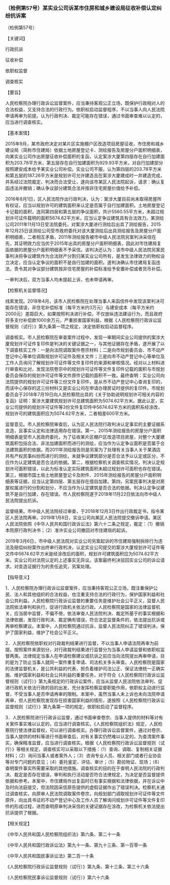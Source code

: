 ### （检例第57号）某实业公司诉某市住房和城乡建设局征收补偿认定纠纷抗诉案
（检例第57号）

【关键词】

行政抗诉

征收补偿

依职权监督

调查核实

【要旨】

人民检察院办理行政诉讼监督案件，应当秉持客观公正立场，既保护行政相对人的合法权益，又支持合法的行政行为。依职权启动监督程序，不以当事人向人民法院申请再审为前提。认为行政判决、裁定可能存在错误，通过书面审查难以认定的，应当进行调查核实。

【基本案情】

2015年9月，某市政府决定对某片区实施棚户区改造项目房屋征收，市住房和城乡建设局（简称市住建局）依据土地房屋登记卡、测绘报告及房屋分户面积明细表，向某实业公司作出房屋征收补偿面积的复函，认定案涉大厦第四层存在自行加建面积为203.78平方米，第五层存在自行加建面积为929.93平方米，对自行加建部分按照建安成本给予某实业公司补偿。实业公司不服，认为第四层的203.78平方米和第五层的187.26平方米是规划许可允许建造且在案涉大厦建成时一并建造完成，并系经过法院裁定、判决而合法受让，遂向该市某区人民法院起诉，请求：确认复函违法并撤销；确认争议部分建筑合法并按非住宅房屋价值给予补偿。

2016年8月1日，区人民法院作出行政判决，认为：案涉大厦目前尚未取得房屋所有权证，应当以规划许可的建筑面积来认定是否属于自行加建面积。土地房屋登记卡记载的面积，连同第四层和第五层的争议面积，共计5560.55平方米，未超过规划许可证件载明的面积5674.62平方米，应当认定争议建筑具有合法效力。某测绘公司2011年11月13日受法院委托，对案涉大厦进行测绘后出具了测绘报告，2015年12月25日该测绘公司受市政府委托对该大厦测绘后出具测绘报告及房屋分户面积明细表，二者相互矛盾，2011年测绘报告被市中级人民法院另案判决采信在先，其证明效力应当优于2015年出具的房屋分户面积明细表，因此对市住建局复函依据的房屋分户面积明细表不予采信。该判决还认为：该市中级人民法院另案民事判决将争议建筑作为合法财产分割归某实业公司所有，是发生法律效力的物权设立决定，应当认定争议的面积不是自行加建的面积。遂判决确认市住建局复函违法，责令其对争议部分建筑按非住宅房屋的补偿标准给予安置补偿或者货币补偿。

一审判决后，双方当事人均未提起上诉，也未申请再审。

【检察机关监督情况】

线索发现。2018年4月，该市人民检察院在处理当事人来函信件中发现该案判决可能存在错误，非住宅补偿标准（每平方米约3万元）与建安成本（每平方米约2000元）差距巨大，如果按照判决进行补偿，不仅放纵违法建设行为，而且政府将多支付补偿款1000余万元，严重损害国家利益，根据《人民检察院行政诉讼监督规则（试行）》第九条第一项之规定，决定依职权启动监督程序。

调查核实。市人民检察院在审查案件过程中，发现一审期间实业公司提供的案涉大厦规划许可证件复印件是判决的关键证据之一，与其他证据存在矛盾，遂开展了以下调查核实工作：一是向法院调取案件卷宗材料；二是向市规划委员会、市不动产登记中心等单位调取规划许可证件及相关文件；三是向市不动产登记中心等单位及工作人员询问了解规划许可证件等文件复印件的来源和审核情况。经对以上材料进行审查和比对，发现法院卷宗中的规划许可证件等文件复印件记载的面积与市规划委员会保存的规划许可证件等文件原件记载的面积不一致。最终查明：实业公司向法院提供的规划许可证件等三份文件复印件，是从市不动产登记中心查询复印的，而该中心保存的这三份材料又是实业公司在申请办理房证时提供的复印件。市规划委员会于2018年7月19日向人民检察院出具的《关于协助说明规划许可相关内容的复函》证明：案涉大厦建筑规划许可总建筑面积为5074.62平方米。据此认定，实业公司提供的规划许可证件等3份文件复印件中5674.62平方米的面积系经涂改，规划许可的建筑面积应为5074.62平方米，二者相差600平方米。

监督意见。市人民检察院审查后，认为区人民法院行政判决认定事实的主要证据系变造，且事实认定和法律适用存在错误。第一，2015年测绘报告的房屋分户面积明细表是受市人民政府委托，为了征收某片区棚户区改造项目房屋，对整个大厦建筑面积包括合法、非法加建面积而进行的测绘，应当作为认定争议面积是否属于合法建筑面积的依据。而2011年测绘报告则是另案为了处理有关当事人关于某酒店共有产权民事纠纷而进行的测绘，未就争议建筑部分是否合法予以认定或区分，不应作为认定建筑是否合法的依据。第二，根据检察机关调查核实情况，判决认定规划许可面积错误，以此为标准认定实际建筑面积未超过规划许可面积也存在错误。第三，根据市国土局土地房屋登记卡及附件、2015年测绘报告的房屋分户面积明细表等证据，应当认定第四层、第五层存在擅自加建。第四，另案民事判决是对房屋权属进行的分割和划分，不应当作为认定建筑是否合法的依据。判决认定争议建筑不是自行加建，存在错误。市人民检察院遂于2018年11月22日依法向市中级人民法院提出抗诉。

监督结果。市中级人民法院经过审查，于2018年12月3日作出行政裁定书，指令某区人民法院再审。2019年1月8日，实业公司向某区人民法院提交撤诉申请。某区人民法院依照《中华人民共和国行政诉讼法》第六十二条之规定，裁定：（1）撤销本院原行政判决书；（2）准许实业公司撤回对市住建局的起诉。

2019年3月6日，市中级人民法院对实业公司另案起诉的市住建局强制拆除行为违法及赔偿纠纷案作出终审行政判决，认定实业公司提交的案涉大厦规划许可证件等文件中5674.62平方米是经涂改后的面积，规划许可建筑面积应为5074.62平方米。实业公司对法院认定的上述事实无异议。该案最终判决驳回实业公司的诉讼请求。对变造证据行为的责任追究，另案处理。

【指导意义】

1．人民检察院办理行政诉讼监督案件，应当秉持客观公正立场，既注重保护公民、法人和其他组织的合法权益，也注重支持合法的行政行为，保护国家利益和社会公共利益。人民检察院行政诉讼监督的重要任务是维护社会公平正义，监督人民法院依法审判和执行，促进行政机关依法行政。人民检察院是国家的法律监督机关，应当居中监督，不偏不倚，依法审查人民法院判决、裁定所基于的事实根据和法律依据，发现行政判决、裁定确有错误，符合法定监督条件的，依法提出抗诉或再审检察建议。本案中，人民检察院通过抗诉，监督人民法院纠正了错误判决，保护了国家利益，维护了社会公平正义。

2．人民检察院依职权对行政裁判结果进行监督，不以当事人申请法院再审为前提。按照案件来源划分，对行政裁判结果进行监督分为当事人申请监督和依职权监督两类。法律规定当事人在申请检察建议或抗诉之前应当向法院提出再审申请，目的是为了防止当事人就同一案件重复申请、司法机关多头审查。人民检察院是国家的法律监督机关，是公共利益的代表，担负着维护司法公正、保证法律统一正确实施、维护国家利益和社会公共利益的重要任务，对于符合《人民检察院行政诉讼监督规则（试行）》第九条规定的行政诉讼案件，应当从监督人民法院依法审判、促进行政机关依法行政的目的出发，充分发挥检察监督职能作用，依职权主动进行监督，不受当事人是否申请再审的限制。本案中，虽然当事人未上诉也未向法院申请再审，但人民检察院发现存在损害国家利益的情形，遂按照《人民检察院行政诉讼监督规则（试行）》第九条第一项的规定，依职权启动了监督程序。

3．人民检察院进行行政诉讼监督，通过书面审查卷宗、当事人提供的材料等对有关案件事实难以认定的，应当进行调查核实。《人民检察院组织法》规定，人民检察院行使法律监督权，可以进行调查核实。办理行政诉讼监督案件，通过对卷宗、当事人提供的材料等进行书面审查后，对有关事实仍然难以认定的，为查清案件事实，确保精准监督，应当进行调查核实。根据《人民检察院行政诉讼监督规则（试行）》等相关规定，调查核实可以采取以下措施：（1）查询、调取、复制相关证据材料；（2）询问当事人或者案外人；（3）咨询专业人员、相关部门或者行业协会等对专门问题的意见；（4）委托鉴定、评估、审计；（5）勘验物证、现场；（6）查明案件事实所需要采取的其他措施。调查核实的目的在于查明人民法院的行政判决、裁定是否存在错误，审判和执行活动是否符合法律规定，为决定是否监督提供依据和参考。本案中，市住建局作出复函时已有事实根据和法律依据，并在诉讼中及时向法庭提交，但法院因采信原告提供的虚假证据作出了错误判决。检察机关通过调查核实，向原审人民法院调取案件卷宗，向规划部门调取规划许可证件等文件原件，向出具书证的不动产登记中心及工作人员了解询问规划许可证件等文件复印件的形成过程，进而查明原审判决采信的关键证据存在涂改，为检察机关依法提出抗诉提供了根据。

【相关规定】

《中华人民共和国人民检察院组织法》第六条、第二十一条

《中华人民共和国行政诉讼法》第九十一条、第九十三条、第一百零一条

《中华人民共和国民事诉讼法》第二百一十条

《人民检察院行政诉讼监督规则（试行）》第九条、第十三条、第三十六条

《人民检察院民事诉讼监督规则（试行）》第六十六条
